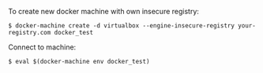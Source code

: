 To create new docker machine with own insecure registry:

`$ docker-machine create -d virtualbox --engine-insecure-registry your-registry.com docker_test`

Connect to machine:

`$ eval $(docker-machine env docker_test)`
